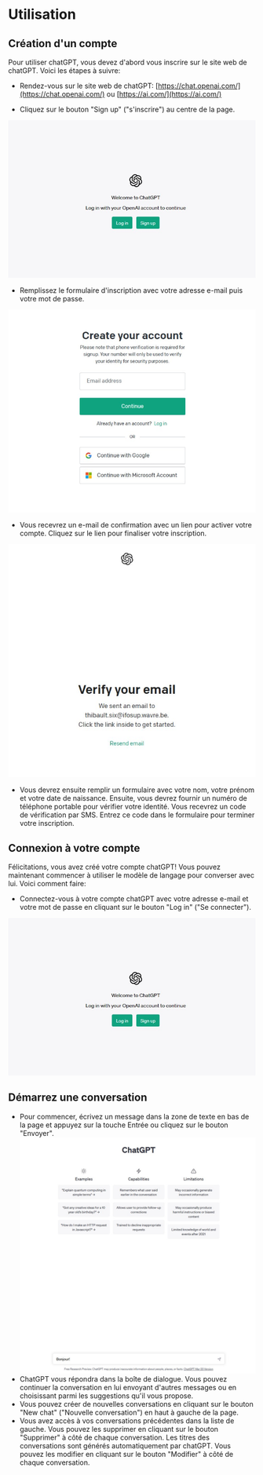 # Utilisation

## Création d'un compte

Pour utiliser chatGPT, vous devez d'abord vous inscrire sur le site web de chatGPT. Voici les étapes à suivre:

- Rendez-vous sur le site web de chatGPT: [https://chat.openai.com/](https://chat.openai.com/) ou [https://ai.com/](https://ai.com/)

- Cliquez sur le bouton "Sign up" ("s'inscrire") au centre de la page.

![](./inscription.jpg)

- Remplissez le formulaire d'inscription avec votre adresse e-mail puis votre mot de passe.

![](./creation.jpg)

- Vous recevrez un e-mail de confirmation avec un lien pour activer votre compte. Cliquez sur le lien pour finaliser votre inscription.

![](./email.jpg)

- Vous devrez ensuite remplir un formulaire avec votre nom, votre prénom et votre date de naissance. Ensuite, vous devrez fournir un numéro de téléphone portable pour vérifier votre identité. Vous recevrez un code de vérification par SMS. Entrez ce code dans le formulaire pour terminer votre inscription.

## Connexion à votre compte

Félicitations, vous avez créé votre compte chatGPT! Vous pouvez maintenant commencer à utiliser le modèle de langage pour converser avec lui. Voici comment faire:

- Connectez-vous à votre compte chatGPT avec votre adresse e-mail et votre mot de passe en cliquant sur le bouton "Log in" ("Se connecter").

![](./inscription.jpg)

## Démarrez une conversation

- Pour commencer, écrivez un message dans la zone de texte en bas de la page et appuyez sur la touche Entrée ou cliquez sur le bouton "Envoyer".
  ![](./message.jpg)
- ChatGPT vous répondra dans la boîte de dialogue. Vous pouvez continuer la conversation en lui envoyant d'autres messages ou en choisissant parmi les suggestions qu'il vous propose.
- Vous pouvez créer de nouvelles conversations en cliquant sur le bouton "New chat" ("Nouvelle conversation") en haut à gauche de la page.
- Vous avez accès à vos conversations précédentes dans la liste de gauche. Vous pouvez les supprimer en cliquant sur le bouton "Supprimer" à côté de chaque conversation. Les titres des conversations sont générés automatiquement par chatGPT. Vous pouvez les modifier en cliquant sur le bouton "Modifier" à côté de chaque conversation.
